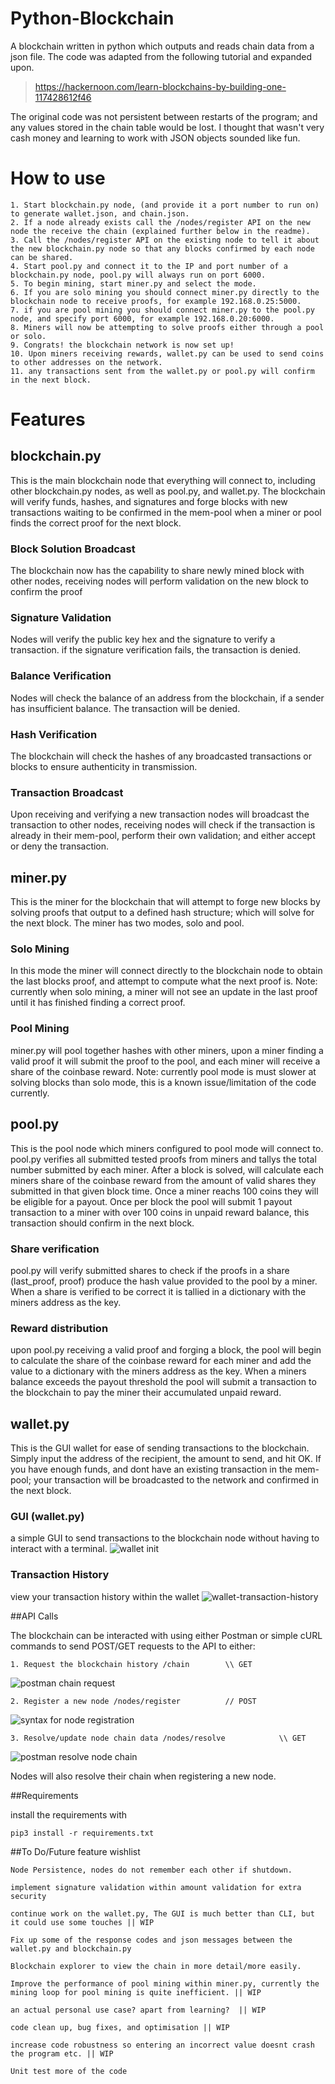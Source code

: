# Python-Blockchain

A blockchain written in python which outputs and reads chain data from a json file. The code was adapted from the following tutorial and expanded upon.

> https://hackernoon.com/learn-blockchains-by-building-one-117428612f46

The original code was not persistent between restarts of the program; and any values stored in the chain table would be lost.
I thought that wasn't very cash money and learning to work with JSON objects sounded like fun.

# How to use
```
1. Start blockchain.py node, (and provide it a port number to run on) to generate wallet.json, and chain.json.
2. If a node already exists call the /nodes/register API on the new node the receive the chain (explained further below in the readme).
3. Call the /nodes/register API on the existing node to tell it about the new blockchain.py node so that any blocks confirmed by each node can be shared.
4. Start pool.py and connect it to the IP and port number of a blockchain.py node, pool.py will always run on port 6000.
5. To begin mining, start miner.py and select the mode.
6. If you are solo mining you should connect miner.py directly to the blockchain node to receive proofs, for example 192.168.0.25:5000.
7. if you are pool mining you should connect miner.py to the pool.py node, and specify port 6000, for example 192.168.0.20:6000.
8. Miners will now be attempting to solve proofs either through a pool or solo.
9. Congrats! the blockchain network is now set up!
10. Upon miners receiving rewards, wallet.py can be used to send coins to other addresses on the network.
11. any transactions sent from the wallet.py or pool.py will confirm in the next block.
```


# Features

## blockchain.py
This is the main blockchain node that everything will connect to, including other blockchain.py nodes, as well as pool.py, and wallet.py. The blockchain will verify funds, hashes, and signatures and forge blocks with new transactions waiting to be confirmed in the mem-pool when a miner or pool finds the correct proof for the next block.
### Block Solution Broadcast
The blockchain now has the capability to share newly mined block with other nodes, receiving nodes will perform 
validation on the new block to confirm the proof
### Signature Validation
Nodes will verify the public key hex and the signature to verify a transaction. if the signature verification fails, 
the transaction is denied.
### Balance Verification
Nodes will check the balance of an address from the blockchain, if a sender has insufficient balance.
The transaction will be denied.
### Hash Verification
The blockchain will check the hashes of any broadcasted transactions or blocks to ensure authenticity in transmission.
### Transaction Broadcast
Upon receiving and verifying a new transaction nodes will broadcast the transaction to other nodes,
receiving nodes will check if the transaction is already in their mem-pool, perform their own validation; and either accept or deny the transaction.

## miner.py
This is the miner for the blockchain that will attempt to forge new blocks by solving proofs that output to a defined hash structure; which will solve for the next block. The miner has two modes, solo and pool.
### Solo Mining
In this mode the miner will connect directly to the blockchain node to obtain the last blocks proof, and attempt to compute what the next proof is.
Note: currently when solo mining, a miner will not see an update in the last proof until it has finished finding a correct proof.
### Pool Mining
miner.py will pool together hashes with other miners, upon a miner finding a valid proof it will submit the proof to the pool, and each miner will receive a share of the coinbase reward.
Note: currently pool mode is must slower at solving blocks than solo mode, this is a known issue/limitation of the code currently.


## pool.py
This is the pool node which miners configured to pool mode will connect to. pool.py verifies all submitted tested proofs from miners and tallys the total number submitted by each miner. After a block is solved, will calculate each miners share of the coinbase reward from the amount of valid shares they submitted in that given block time. Once a miner reachs 100 coins they will be eligible for a payout. Once per block the pool will submit 1 payout transaction to a miner with over 100 coins in unpaid reward balance, this transaction should confirm in the next block.
### Share verification
pool.py will verify submitted shares to check if the proofs in a share (last_proof, proof) produce the hash value provided to the pool by a miner. When a share is verified to be correct it is tallied in a dictionary with the miners address as the key.
### Reward distribution
upon pool.py receiving a valid proof and forging a block, the pool will begin to calculate the share of the coinbase reward for each miner and add the value to a dictionary with the miners address as the key. When a miners balance exceeds the payout threshold the pool will submit a transaction to the blockchain to pay the miner their accumulated unpaid reward.


## wallet.py
This is the GUI wallet for ease of sending transactions to the blockchain. Simply input the address of the recipient, the amount to send, and hit OK. If you have enough funds, and dont have an existing transaction in the mem-pool; your transaction will be broadcasted to the network and confirmed in the next block.
### GUI (wallet.py)
a simple GUI to send transactions to the blockchain node without having to interact with a terminal.
![wallet init](pictures/wallet-init.png)
### Transaction History
view your transaction history within the wallet
![wallet-transaction-history](pictures/wallet-transaction-history.png)

##API Calls


The blockchain can be interacted with using either Postman or simple cURL commands to send POST/GET requests to the API to either:

````
1. Request the blockchain history /chain 		\\ GET
````
![postman chain request](pictures/postman-chain-get.png)
``````
2. Register a new node /nodes/register 			// POST
``````
![syntax for node registration](pictures/postman-node-register.png)
``````````
3. Resolve/update node chain data /nodes/resolve 			\\ GET
``````````
![postman resolve node chain](pictures/postman-resolve-node.png)

Nodes will also resolve their chain when registering a new node.



##Requirements

install the requirements with

````
pip3 install -r requirements.txt
````



##To Do/Future feature wishlist

```
Node Persistence, nodes do not remember each other if shutdown.

implement signature validation within amount validation for extra security

continue work on the wallet.py, The GUI is much better than CLI, but it could use some touches || WIP

Fix up some of the response codes and json messages between the wallet.py and blockchain.py

Blockchain explorer to view the chain in more detail/more easily.

Improve the performance of pool mining within miner.py, currently the mining loop for pool mining is quite inefficient. || WIP

an actual personal use case? apart from learning?  || WIP

code clean up, bug fixes, and optimisation || WIP

increase code robustness so entering an incorrect value doesnt crash the program etc. || WIP

Unit test more of the code
```


